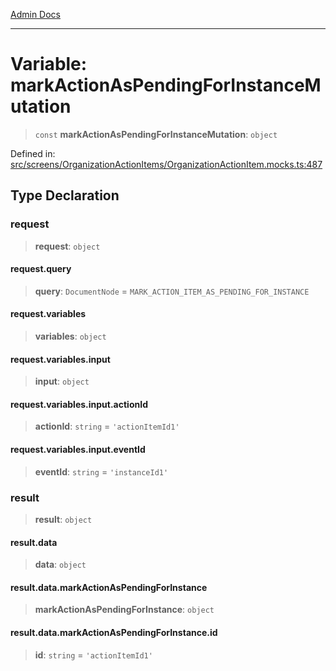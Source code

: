 [Admin Docs](/)

***

# Variable: markActionAsPendingForInstanceMutation

> `const` **markActionAsPendingForInstanceMutation**: `object`

Defined in: [src/screens/OrganizationActionItems/OrganizationActionItem.mocks.ts:487](https://github.com/PalisadoesFoundation/talawa-admin/blob/main/src/screens/OrganizationActionItems/OrganizationActionItem.mocks.ts#L487)

## Type Declaration

### request

> **request**: `object`

#### request.query

> **query**: `DocumentNode` = `MARK_ACTION_ITEM_AS_PENDING_FOR_INSTANCE`

#### request.variables

> **variables**: `object`

#### request.variables.input

> **input**: `object`

#### request.variables.input.actionId

> **actionId**: `string` = `'actionItemId1'`

#### request.variables.input.eventId

> **eventId**: `string` = `'instanceId1'`

### result

> **result**: `object`

#### result.data

> **data**: `object`

#### result.data.markActionAsPendingForInstance

> **markActionAsPendingForInstance**: `object`

#### result.data.markActionAsPendingForInstance.id

> **id**: `string` = `'actionItemId1'`
